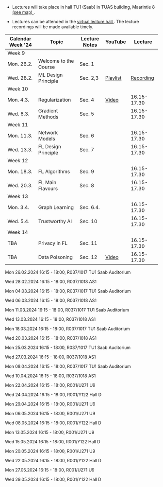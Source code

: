 * Lectures will take place in hall TU1 (Saab) in TUAS building, Maarintie 8 <a href="https://goo.gl/maps/u9UvHHs1huHbf8wm7"> (see map) </a>. 

* Lectures can be attended in the <a href="https://aalto.zoom.us/j/61924584460?pwd=MXJDSHFyemdCOS91aFJxMmhqdXJwQT09"> virtual lecture hall </a>. The lecture recordings will be made available timely. 



| Calendar Week '24| Topic                 | Lecture Notes |  YouTube  |  Lecture  |
|-----------------|-----------------------|---------------|--------------|--------------|
|Week 9    |                       |               |              |              |
|    Mon. 26.2.   | Welcome to the Course |        Sec. 1       |              |         |
|   Wed. 28.2.     | ML Design Principle |   Sec. 2,3            |   <a href="https://youtube.com/playlist?list=PLrbn2dGrLJK_Uix6FM4mOrIcE5m1fZaX3">Playlist</a>         |     <a href="https://youtu.be/-yorGbR9jdc">Recording</a>         |
|Week 10    |                       |               |              |          |
| Mon. 4.3. | Regularization |        Sec. 4       |  <a href="https://youtu.be/94tlSrs9ZNo">Video</a>             |     16.15-17.30    |
| Wed. 6.3. | Gradient Methods  |     Sec. 5     |              |    16.15-17.30    |
|Week 11    |                       |               |              |         |
| Mon. 11.3. | Network Models |     Sec. 6          |              |   16.15-17.30      |
| Wed. 13.3. | FL Design Principle |    Sec. 7           |              |   16.15-17.30      |
|Week 12    |                       |               |              |         |
| Mon. 18.3. | FL Algorithms  |        Sec. 9       |              |   16.15-17.30      |
| Wed. 20.3. |  FL Main Flavours |     Sec. 8     |              |   16.15-17.30      |
|Week 13    |                       |               |              |         |
| Mon. 3.4. | Graph Learning |    Sec. 6.4.        |              |    16.15-17.30     |
| Wed. 5.4. | Trustworthy AI |   Sec. 10          |              |    16.15-17.30     |
|Week 14    |                       |               |              |         |
| TBA | Privacy in FL |     Sec. 11     |              |   16.15-17.30      |
| TBA | Data Poisoning |    Sec. 12     |     <a href="https://www.youtube.com/watch?v=MLjK-SC7JSY">Video</a>         |   16.15-17.30      |





Mon 26.02.2024  16:15 - 18:00, R037/1017 TU1 Saab Auditorium

Wed 28.02.2024  16:15 - 18:00, R037/1018 AS1

Mon 04.03.2024  16:15 - 18:00, R037/1017 TU1 Saab Auditorium

Wed 06.03.2024  16:15 - 18:00, R037/1018 AS1

Mon 11.03.2024  16:15 - 18:00, R037/1017 TU1 Saab Auditorium

Wed 13.03.2024  16:15 - 18:00, R037/1018 AS1

Mon 18.03.2024  16:15 - 18:00, R037/1017 TU1 Saab Auditorium

Wed 20.03.2024  16:15 - 18:00, R037/1018 AS1

Mon 25.03.2024  16:15 - 18:00, R037/1017 TU1 Saab Auditorium

Wed 27.03.2024  16:15 - 18:00, R037/1018 AS1

Mon 08.04.2024  16:15 - 18:00, R037/1017 TU1 Saab Auditorium

Wed 10.04.2024  16:15 - 18:00, R037/1018 AS1

Mon 22.04.2024  16:15 - 18:00, R001/U271 U9

Wed 24.04.2024  16:15 - 18:00, R001/Y122 Hall D

Mon 29.04.2024  16:15 - 18:00, R001/U271 U9

Mon 06.05.2024  16:15 - 18:00, R001/U271 U9

Wed 08.05.2024  16:15 - 18:00, R001/Y122 Hall D

Mon 13.05.2024  16:15 - 18:00, R001/U271 U9

Wed 15.05.2024  16:15 - 18:00, R001/Y122 Hall D

Mon 20.05.2024  16:15 - 18:00, R001/U271 U9

Wed 22.05.2024  16:15 - 18:00, R001/Y122 Hall D

Mon 27.05.2024  16:15 - 18:00, R001/U271 U9

Wed 29.05.2024  16:15 - 18:00, R001/Y122 Hall D


